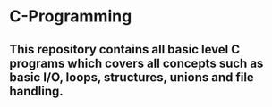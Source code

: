 # C-Programming

## This repository contains all basic level C programs which covers all concepts such as basic I/O, loops, structures, unions and file handling.
